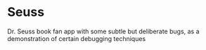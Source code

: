 # Seuss

Dr. Seuss book fan app with some subtle but deliberate bugs, as a demonstration of certain debugging techniques